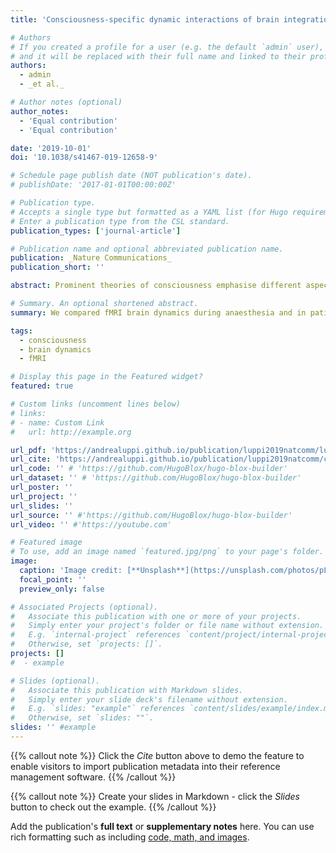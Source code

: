 ```yaml
---
title: 'Consciousness-specific dynamic interactions of brain integration and functional diversity'

# Authors
# If you created a profile for a user (e.g. the default `admin` user), write the username (folder name) here
# and it will be replaced with their full name and linked to their profile.
authors:
  - admin
  - _et al._

# Author notes (optional)
author_notes:
  - 'Equal contribution'
  - 'Equal contribution'

date: '2019-10-01'
doi: '10.1038/s41467-019-12658-9'

# Schedule page publish date (NOT publication's date).
# publishDate: '2017-01-01T00:00:00Z'

# Publication type.
# Accepts a single type but formatted as a YAML list (for Hugo requirements).
# Enter a publication type from the CSL standard.
publication_types: ['journal-article']

# Publication name and optional abbreviated publication name.
publication: _Nature Communications_
publication_short: ''

abstract: Prominent theories of consciousness emphasise different aspects of neurobiology, such as the integration and diversity of information processing within the brain. Here, we combine graph theory and dynamic functional connectivity to compare resting-state functional MRI data from awake volunteers, propofol-anaesthetised volunteers, and patients with disorders of consciousness, in order to identify consciousness-specific patterns of brain function. We demonstrate that cortical networks are especially affected by loss of consciousness during temporal states of high integration, exhibiting reduced functional diversity and compromised informational capacity, whereas thalamo-cortical functional disconnections emerge during states of higher segregation. Spatially, posterior regions of the brain’s default mode network exhibit reductions in both functional diversity and integration with the rest of the brain during unconsciousness. These results show that human consciousness relies on spatio-temporal interactions between brain integration and functional diversity, whose breakdown may represent a generalisable biomarker of loss of consciousness, with potential relevance for clinical practice.

# Summary. An optional shortened abstract.
summary: We compared fMRI brain dynamics during anaesthesia and in patients with disorders of consciousness to identify consistent signatures of consciousness.

tags:
  - consciousness
  - brain dynamics
  - fMRI

# Display this page in the Featured widget?
featured: true

# Custom links (uncomment lines below)
# links:
# - name: Custom Link
#   url: http://example.org

url_pdf: 'https://andrealuppi.github.io/publication/luppi2019natcomm/luppi2019natcomm.pdf'
url_cite: 'https://andrealuppi.github.io/publication/luppi2019natcomm/cite.bib'
url_code: '' # 'https://github.com/HugoBlox/hugo-blox-builder'
url_dataset: '' # 'https://github.com/HugoBlox/hugo-blox-builder'
url_poster: ''
url_project: ''
url_slides: ''
url_source: '' #'https://github.com/HugoBlox/hugo-blox-builder'
url_video: '' #'https://youtube.com'

# Featured image
# To use, add an image named `featured.jpg/png` to your page's folder.
image:
  caption: 'Image credit: [**Unsplash**](https://unsplash.com/photos/pLCdAaMFLTE)'
  focal_point: ''
  preview_only: false

# Associated Projects (optional).
#   Associate this publication with one or more of your projects.
#   Simply enter your project's folder or file name without extension.
#   E.g. `internal-project` references `content/project/internal-project/index.md`.
#   Otherwise, set `projects: []`.
projects: []
#  - example

# Slides (optional).
#   Associate this publication with Markdown slides.
#   Simply enter your slide deck's filename without extension.
#   E.g. `slides: "example"` references `content/slides/example/index.md`.
#   Otherwise, set `slides: ""`.
slides: '' #example
---
```


{{% callout note %}}
Click the _Cite_ button above to demo the feature to enable visitors to import publication metadata into their reference management software.
{{% /callout %}}

{{% callout note %}}
Create your slides in Markdown - click the _Slides_ button to check out the example.
{{% /callout %}}

Add the publication's **full text** or **supplementary notes** here. You can use rich formatting such as including [code, math, and images](https://docs.hugoblox.com/content/writing-markdown-latex/).
